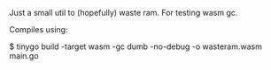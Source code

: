 Just a small util to (hopefully) waste ram.  For testing wasm gc.

Compiles using:

  $ tinygo build -target wasm -gc dumb -no-debug -o wasteram.wasm main.go
